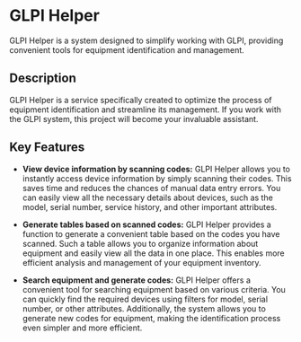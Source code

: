 # GLPI Helper

GLPI Helper is a system designed to simplify working with GLPI, providing convenient tools for equipment identification and management.

## Description

GLPI Helper is a service specifically created to optimize the process of equipment identification and streamline its management. If you work with the GLPI system, this project will become your invaluable assistant.

## Key Features

- **View device information by scanning codes:** GLPI Helper allows you to instantly access device information by simply scanning their codes. This saves time and reduces the chances of manual data entry errors. You can easily view all the necessary details about devices, such as the model, serial number, service history, and other important attributes.

- **Generate tables based on scanned codes:** GLPI Helper provides a function to generate a convenient table based on the codes you have scanned. Such a table allows you to organize information about equipment and easily view all the data in one place. This enables more efficient analysis and management of your equipment inventory.

- **Search equipment and generate codes:** GLPI Helper offers a convenient tool for searching equipment based on various criteria. You can quickly find the required devices using filters for model, serial number, or other attributes. Additionally, the system allows you to generate new codes for equipment, making the identification process even simpler and more efficient.
